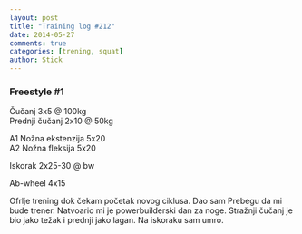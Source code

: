 ```yaml
---
layout: post
title: "Training log #212"
date: 2014-05-27
comments: true
categories: [trening, squat]
author: Stick
---
```


### Freestyle #1

Čučanj 3x5 @ 100kg  
Prednji čučanj 2x10 @ 50kg  

A1 Nožna ekstenzija 5x20  
A2 Nožna fleksija 5x20  

Iskorak 2x25-30 @ bw  

Ab-wheel 4x15  

Ofrlje trening dok čekam početak novog ciklusa. Dao sam Prebegu da mi bude trener. Natvoario mi je powerbuilderski dan za noge. Stražnji čučanj je bio jako težak i prednji jako lagan. Na iskoraku sam umro.